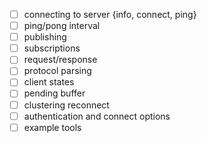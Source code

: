 
- [ ] connecting to server {info, connect, ping}
- [ ] ping/pong interval
- [ ] publishing
- [ ] subscriptions
- [ ] request/response
- [ ] protocol parsing
- [ ] client states
- [ ] pending buffer
- [ ] clustering reconnect
- [ ] authentication and connect options
- [ ] example tools
